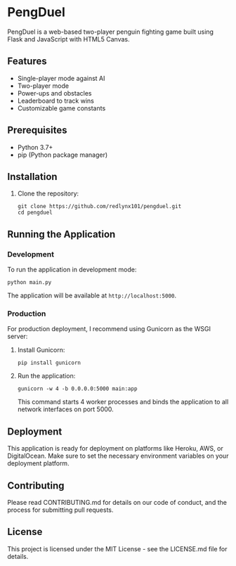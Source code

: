 # PengDuel

PengDuel is a web-based two-player penguin fighting game built using Flask and JavaScript with HTML5 Canvas.

## Features

- Single-player mode against AI
- Two-player mode
- Power-ups and obstacles
- Leaderboard to track wins
- Customizable game constants

## Prerequisites

- Python 3.7+
- pip (Python package manager)

## Installation

1. Clone the repository:
   ```
   git clone https://github.com/redlynx101/pengduel.git
   cd pengduel
   ```

## Running the Application

### Development

To run the application in development mode:

```
python main.py
```

The application will be available at `http://localhost:5000`.

### Production

For production deployment, I recommend using Gunicorn as the WSGI server:

1. Install Gunicorn:
   ```
   pip install gunicorn
   ```

2. Run the application:
   ```
   gunicorn -w 4 -b 0.0.0.0:5000 main:app
   ```

   This command starts 4 worker processes and binds the application to all network interfaces on port 5000.

## Deployment

This application is ready for deployment on platforms like Heroku, AWS, or DigitalOcean. Make sure to set the necessary environment variables on your deployment platform.

## Contributing

Please read CONTRIBUTING.md for details on our code of conduct, and the process for submitting pull requests.

## License

This project is licensed under the MIT License - see the LICENSE.md file for details.
